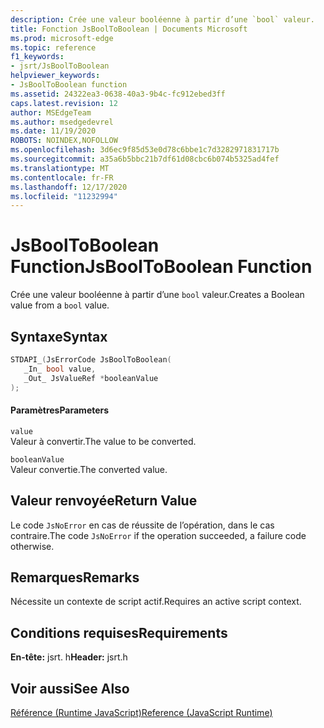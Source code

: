 ```yaml
---
description: Crée une valeur booléenne à partir d’une `bool` valeur.
title: Fonction JsBoolToBoolean | Documents Microsoft
ms.prod: microsoft-edge
ms.topic: reference
f1_keywords:
- jsrt/JsBoolToBoolean
helpviewer_keywords:
- JsBoolToBoolean function
ms.assetid: 24322ea3-0638-40a3-9b4c-fc912ebed3ff
caps.latest.revision: 12
author: MSEdgeTeam
ms.author: msedgedevrel
ms.date: 11/19/2020
ROBOTS: NOINDEX,NOFOLLOW
ms.openlocfilehash: 3d6ec9f85d53e0d78c6bbe1c7d3282971831717b
ms.sourcegitcommit: a35a6b5bbc21b7df61d08cbc6b074b5325ad4fef
ms.translationtype: MT
ms.contentlocale: fr-FR
ms.lasthandoff: 12/17/2020
ms.locfileid: "11232994"
---
```

# <span data-ttu-id="1aede-103">JsBoolToBoolean Function</span><span class="sxs-lookup"><span data-stu-id="1aede-103">JsBoolToBoolean Function</span></span>

<span data-ttu-id="1aede-104">Crée une valeur booléenne à partir d’une `bool` valeur.</span><span class="sxs-lookup"><span data-stu-id="1aede-104">Creates a Boolean value from a `bool` value.</span></span>  
  
## <span data-ttu-id="1aede-105">Syntaxe</span><span class="sxs-lookup"><span data-stu-id="1aede-105">Syntax</span></span>  
  
```cpp  
STDAPI_(JsErrorCode JsBoolToBoolean(  
   _In_ bool value,  
   _Out_ JsValueRef *booleanValue  
);  
```  
  
#### <span data-ttu-id="1aede-106">Paramètres</span><span class="sxs-lookup"><span data-stu-id="1aede-106">Parameters</span></span>  
 `value`  
 <span data-ttu-id="1aede-107">Valeur à convertir.</span><span class="sxs-lookup"><span data-stu-id="1aede-107">The value to be converted.</span></span>  
  
 `booleanValue`  
 <span data-ttu-id="1aede-108">Valeur convertie.</span><span class="sxs-lookup"><span data-stu-id="1aede-108">The converted value.</span></span>  
  
## <span data-ttu-id="1aede-109">Valeur renvoyée</span><span class="sxs-lookup"><span data-stu-id="1aede-109">Return Value</span></span>  
 <span data-ttu-id="1aede-110">Le code `JsNoError` en cas de réussite de l’opération, dans le cas contraire.</span><span class="sxs-lookup"><span data-stu-id="1aede-110">The code `JsNoError` if the operation succeeded, a failure code otherwise.</span></span>  
  
## <span data-ttu-id="1aede-111">Remarques</span><span class="sxs-lookup"><span data-stu-id="1aede-111">Remarks</span></span>  
 <span data-ttu-id="1aede-112">Nécessite un contexte de script actif.</span><span class="sxs-lookup"><span data-stu-id="1aede-112">Requires an active script context.</span></span>  
  
## <span data-ttu-id="1aede-113">Conditions requises</span><span class="sxs-lookup"><span data-stu-id="1aede-113">Requirements</span></span>  
 <span data-ttu-id="1aede-114">**En-tête:** jsrt. h</span><span class="sxs-lookup"><span data-stu-id="1aede-114">**Header:** jsrt.h</span></span>  
  
## <span data-ttu-id="1aede-115">Voir aussi</span><span class="sxs-lookup"><span data-stu-id="1aede-115">See Also</span></span>  
 [<span data-ttu-id="1aede-116">Référence (Runtime JavaScript)</span><span class="sxs-lookup"><span data-stu-id="1aede-116">Reference (JavaScript Runtime)</span></span>](../chakra-hosting/reference-javascript-runtime.md)
